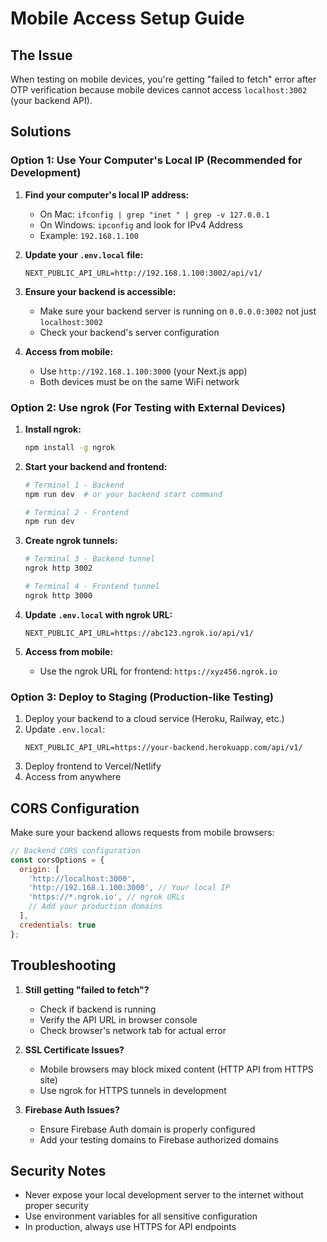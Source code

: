 # Mobile Access Setup Guide

## The Issue
When testing on mobile devices, you're getting "failed to fetch" error after OTP verification because mobile devices cannot access `localhost:3002` (your backend API).

## Solutions

### Option 1: Use Your Computer's Local IP (Recommended for Development)

1. **Find your computer's local IP address:**
   - On Mac: `ifconfig | grep "inet " | grep -v 127.0.0.1`
   - On Windows: `ipconfig` and look for IPv4 Address
   - Example: `192.168.1.100`

2. **Update your `.env.local` file:**
   ```env
   NEXT_PUBLIC_API_URL=http://192.168.1.100:3002/api/v1/
   ```

3. **Ensure your backend is accessible:**
   - Make sure your backend server is running on `0.0.0.0:3002` not just `localhost:3002`
   - Check your backend's server configuration

4. **Access from mobile:**
   - Use `http://192.168.1.100:3000` (your Next.js app)
   - Both devices must be on the same WiFi network

### Option 2: Use ngrok (For Testing with External Devices)

1. **Install ngrok:**
   ```bash
   npm install -g ngrok
   ```

2. **Start your backend and frontend:**
   ```bash
   # Terminal 1 - Backend
   npm run dev  # or your backend start command

   # Terminal 2 - Frontend
   npm run dev
   ```

3. **Create ngrok tunnels:**
   ```bash
   # Terminal 3 - Backend tunnel
   ngrok http 3002

   # Terminal 4 - Frontend tunnel  
   ngrok http 3000
   ```

4. **Update `.env.local` with ngrok URL:**
   ```env
   NEXT_PUBLIC_API_URL=https://abc123.ngrok.io/api/v1/
   ```

5. **Access from mobile:**
   - Use the ngrok URL for frontend: `https://xyz456.ngrok.io`

### Option 3: Deploy to Staging (Production-like Testing)

1. Deploy your backend to a cloud service (Heroku, Railway, etc.)
2. Update `.env.local`:
   ```env
   NEXT_PUBLIC_API_URL=https://your-backend.herokuapp.com/api/v1/
   ```
3. Deploy frontend to Vercel/Netlify
4. Access from anywhere

## CORS Configuration

Make sure your backend allows requests from mobile browsers:

```javascript
// Backend CORS configuration
const corsOptions = {
  origin: [
    'http://localhost:3000',
    'http://192.168.1.100:3000', // Your local IP
    'https://*.ngrok.io', // ngrok URLs
    // Add your production domains
  ],
  credentials: true
};
```

## Troubleshooting

1. **Still getting "failed to fetch"?**
   - Check if backend is running
   - Verify the API URL in browser console
   - Check browser's network tab for actual error

2. **SSL Certificate Issues?**
   - Mobile browsers may block mixed content (HTTP API from HTTPS site)
   - Use ngrok for HTTPS tunnels in development

3. **Firebase Auth Issues?**
   - Ensure Firebase Auth domain is properly configured
   - Add your testing domains to Firebase authorized domains

## Security Notes

- Never expose your local development server to the internet without proper security
- Use environment variables for all sensitive configuration
- In production, always use HTTPS for API endpoints